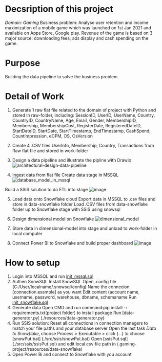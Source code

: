 # Decsription of this project

*Domain: Gaming*
Business problem: Analyse user retention and income maximization of a mobile game which was launched on 1st Jan 2021 and available on Apps Store, Google play. Revenue of the game is based on 3 major source: downloading fees, ads display and cash spending on the game.

# Purpose

Building the data pipeline to solve the business problem

# Detail of Work

1. Generate 1 raw flat file related to the domain of project with Python and stored in raw-folder, including: SessionID, UserID, UserName, Country, CountryID, CountryName, Age, Email, Gender, MembershipID, Membership, MembershipCost, RegisterDate, RegisteredDateID, StartDateID, StartDate, StartTimestamp, EndTimestamp, CashSpend, CountImpression, eCPM, OS, OsVersion

2. Create 4 .CSV files UserInfo, Membership, Country, Transactions from Raw flat file and stored in work-folder

3. Design a data pipeline and illustrate the pipline with Drawio
![architectural-design-data-pipeline](https://user-images.githubusercontent.com/88389982/129834819-2fbc26f1-62fe-4361-b124-bdd1449995a6.jpg)

4. Ingest data from flat file
Create data stage in MSSQL
![database_model_in_mssql](https://user-images.githubusercontent.com/88389982/129836709-37cdc32f-3fe8-4bc1-96d3-81a3967c5c60.jpg)

Build a SSIS solution to do ETL into stage
![image](https://user-images.githubusercontent.com/88389982/129835460-4c3db8a5-0b38-43b4-b82b-c8870ca2a1f6.png)


5. Load data onto Snowflake cloud
Export data in MSSQL to .csv files and store in data-snowflake folder
Load .CSV files from data-snowflake folder up to Snowflake stage with SSIS using snowsql

6. Design dimensional model on Snowflake
![dimensional_model](https://user-images.githubusercontent.com/88389982/129836615-0f65da5d-a321-4250-be51-9b8617a8a1f3.jpg)

7. Store data in dimensional-model into stage and unload to work-folder in local computer

8. Connect Power BI to Snowflake and build proper dashboard
![image](https://user-images.githubusercontent.com/88389982/129837417-18a9b6ea-06ac-4d5a-952a-64ac64f7ceb7.png)

# How to setup
1. Login into MSSQL and run [init_mssql.sql](./src/mssql/init_mssql.sql)
2. Authen SnowSQL
Install SnowSQL
Open .config file (C:/User/localname/.snowsql/config)
Name the connecion [connection.example] as you want
Edit content (account name, username, password, warehouse, dbname, schemaname
Run [init_snowflake.sql](./src/mssql/init_snowfalke.sql)
4. Generate data
Open CMD and run command:pip install -r requirements.txt(project folder) to install package
Run [data-generator.py] (./resources/data-generator.py)
5. Run SSIS solution:
Reset all connections in connection managers to match your file paths and your database server
Open the last task *Data to Snowflake*, choose Process > Executable > click (...) to choose [snowPut.bat] (./src/ssis/snowPut.bat)
Open [ssisPut.sql] (./src/ssis/ssisPut.sql) and edit local csv file path  in (.gaming-project/resources/data-snowflake)
7. Open Power Bi and connect to Snowflake with you account
